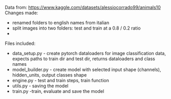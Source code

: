 Data from: https://www.kaggle.com/datasets/alessiocorrado99/animals10
Changes made:
* renamed folders to english names from italian
* split images into two folders: test and train at a 0.8 / 0.2 ratio
* 

Files included:
* data_setup.py - create pytorch dataloaders for image classification data, expects paths to train dir and test dir, returns dataloaders and class names
* model_builder.py - create model with selected input shape (channels), hidden_units, output classes shape
* engine.py - test and train steps, train function
* utils.py - saving the model
* train.py -train, evaluate and save the model